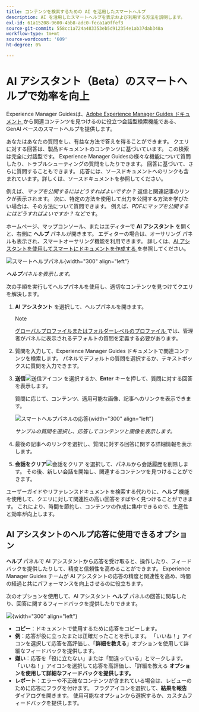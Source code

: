 ```yaml
---
title: コンテンツを検索するための AI を活用したスマートヘルプ
description: AI を活用したスマートヘルプを表示および利用する方法を説明します。
exl-id: 61a15208-9600-4bb8-adc0-feca1a0ffef3
source-git-commit: 558cc1a724a483353eb5d912354e1ab37dab348a
workflow-type: tm+mt
source-wordcount: '609'
ht-degree: 0%

---
```


# AI アシスタント（Beta）のスマートヘルプで効率を向上

Experience Manager Guidesは、[Adobe Experience Manager Guides ドキュメント ](https://experienceleague.adobe.com/en/docs/experience-manager-guides/using/overview) から関連コンテンツを見つけるのに役立つ会話型検索機能である、GenAI ベースのスマートヘルプを提供します。

あなたはあなたの質問をし、有益な方法で答えを得ることができます。 クエリに対する回答は、製品ドキュメントのコンテンツに基づいています。 この検索は完全に対話型です。 Experience Manager Guidesの様々な機能について質問したり、トラブルシューティングの質問をしたりできます。 回答に基づいて、さらに質問することもできます。 応答には、ソースドキュメントへのリンクも含まれています。詳しくは、ソースドキュメントを参照してください。

例えば、*マップを公開するにはどうすればよいですか？* 返信と関連記事のリンクが表示されます。 次に、特定の方法を使用して出力を公開する方法を学びたい場合は、その方法について質問できます。 例えば、*PDFにマップを公開するにはどうすればよいですか？* などです。

ホームページ、マップコンソール、またはエディターで **AI アシスタント** を開くと、右側に **ヘルプ** パネルが開きます。 エディターの場合は、オーサリング パネルも表示され、スマートオーサリング機能を利用できます。 詳しくは、[AI アシスタントを使用してスマートにドキュメントを作成する ](./ai-assistant-right-panel.md) を参照してください。

![ スマートヘルプパネル ](images/smart-help-panel.png){width="300" align="left"}

***ヘルプ**&#x200B;パネルを表示します。*

次の手順を実行してヘルプパネルを使用し、適切なコンテンツを見つけてクエリを解決します。

1. **AI アシスタント** を選択して、ヘルプパネルを開きます。

   >[!NOTE]
   >
   > [ グローバルプロファイルまたはフォルダーレベルのプロファイル ](../cs-install-guide/conf-folder-level.md#conf-ai-guides-assistant) では、管理者がパネルに表示されるデフォルトの質問を定義する必要があります。

1. 質問を入力して、Experience Manager Guides ドキュメントで関連コンテンツを検索します。 パネルでデフォルトの質問を選択するか、テキストボックスに質問を入力できます。

1. **送信**![ 送信アイコン ](images/send-icon.svg) を選択するか、**Enter** キーを押して、質問に対する回答を表示します。

   質問に応じて、コンテンツ、適用可能な画像、記事へのリンクを表示できます。

   ![ スマートヘルプパネルの応答 ](images/smart-help-panel-response.png){width="300" align="left"}


   *サンプルの質問を選択し、応答してコンテンツと画像を表示します。*

1. 最後の記事へのリンクを選択し、質問に対する回答に関する詳細情報を表示します。


1. **会話をクリア**![ 会話をクリア ](images/clear-conversation-icon.svg) を選択して、パネルから会話履歴を削除します。 その後、新しい会話を開始し、関連するコンテンツを見つけることができます。

ユーザーガイドやリファレンスドキュメントを検索する代わりに、**ヘルプ** 機能を使用して、クエリに対して関連性の高い回答をすばやく見つけることができます。 これにより、時間を節約し、コンテンツの作成に集中できるので、生産性と効率が向上します。

## AI アシスタントのヘルプ応答に使用できるオプション

**ヘルプ** パネルで AI アシスタントから応答を受け取ると、操作したり、フィードバックを提供したりして、精度と信頼性を高めることができます。 Experience Manager Guides チームが AI アシスタントの応答の精度と関連性を高め、時間の経過と共にパフォーマンスを向上させるのに役立ちます。

次のオプションを使用して、AI アシスタント **ヘルプ** パネルの回答に関与したり、回答に関するフィードバックを提供したりできます。

![](images/ai-assistant-response-options.png){width="300" align="left"}

- **コピー**：ドキュメントで使用するために応答をコピーします。
- **例**：応答が役に立ったまたは正確だったことを示します。 「いいね！」アイコンを選択して応答を高評価し、「**詳細を教える**」オプションを使用して詳細なフィードバックを提供します。
- **嫌い**：応答を「役に立たない」または「間違っている」とマークします。 「いいね！」アイコンを選択して応答を高評価し、「詳細を教える **オプションを使用して詳細なフィードバックを提供します。**
- **レポート**：エラーや不正確なコンテンツが含まれている場合は、レビューのために応答にフラグを付けます。 フラグアイコンを選択して、**結果を報告** ダイアログを開きます。 使用可能なオプションから選択するか、カスタムフィードバックを提供します。